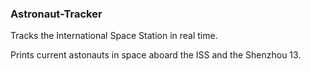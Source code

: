 ### Astronaut-Tracker

Tracks the International Space Station in real time.

Prints current astonauts in space aboard the ISS and the Shenzhou 13.
